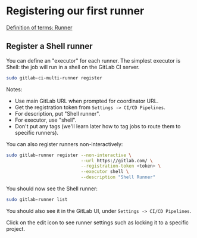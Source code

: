 # Registering our first runner

[Definition of terms: Runner](definition-of-terms--runner.md)


## Register a Shell runner

You can define an "executor" for each runner. The simplest executor is Shell:
the job will run in a shell on the GitLab CI server.


```bash
sudo gitlab-ci-multi-runner register
```

Notes:
- Use main GitLab URL when prompted for coordinator URL.
- Get the registration token from `Settings -> CI/CD Pipelines`.
- For description, put "Shell runner".
- For executor, use "shell".
- Don't put any tags (we'll learn later how to tag jobs to route them to specific runners).


You can also register runners non-interactively:

```bash
sudo gitlab-runner register --non-interactive \
                            --url https://gitlab.com/ \
                            --registration-token <token> \
                            --executor shell \
                            --description "Shell Runner"
```

You should now see the Shell runner:

```bash
sudo gitlab-runner list
```

You should also see it in the GitLab UI, under `Settings -> CI/CD Pipelines`.

Click on the edit icon to see runner settings such as locking it to a specific project.
